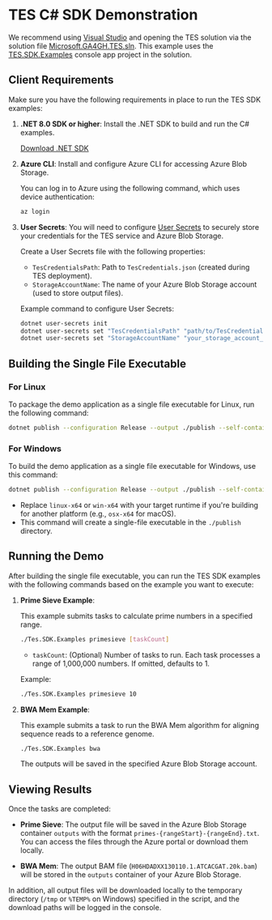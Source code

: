 # TES C# SDK Demonstration
We recommend using [Visual Studio](https://visualstudio.microsoft.com/) and opening the TES solution via the solution file [Microsoft.GA4GH.TES.sln](https://github.com/microsoft/ga4gh-tes/blob/main/Microsoft.GA4GH.TES.sln).  This example uses the [TES.SDK.Examples](https://github.com/microsoft/ga4gh-tes/tree/main/src/Tes.SDK.Examples) console app project in the solution. 

## Client Requirements

Make sure you have the following requirements in place to run the TES SDK examples:

1. **.NET 8.0 SDK or higher**: Install the .NET SDK to build and run the C# examples.

   [Download .NET SDK](https://dotnet.microsoft.com/download/dotnet)

2. **Azure CLI**: Install and configure Azure CLI for accessing Azure Blob Storage.

   You can log in to Azure using the following command, which uses device authentication:

   ```bash
   az login
   ```

3. **User Secrets**: You will need to configure [User Secrets](https://learn.microsoft.com/en-us/aspnet/core/security/app-secrets?view=aspnetcore-8.0&tabs=windows) to securely store your credentials for the TES service and Azure Blob Storage.

   Create a User Secrets file with the following properties:

   - `TesCredentialsPath`: Path to `TesCredentials.json` (created during TES deployment).
   - `StorageAccountName`: The name of your Azure Blob Storage account (used to store output files).

   Example command to configure User Secrets:

   ```bash
   dotnet user-secrets init
   dotnet user-secrets set "TesCredentialsPath" "path/to/TesCredentials.json"
   dotnet user-secrets set "StorageAccountName" "your_storage_account_name"
   ```

## Building the Single File Executable

### For Linux

To package the demo application as a single file executable for Linux, run the following command:

```bash
dotnet publish --configuration Release --output ./publish --self-contained --runtime linux-x64 /p:PublishSingleFile=true
```

### For Windows

To build the demo application as a single file executable for Windows, use this command:

```bash
dotnet publish --configuration Release --output ./publish --self-contained --runtime win-x64 /p:PublishSingleFile=true
```

- Replace `linux-x64` or `win-x64` with your target runtime if you're building for another platform (e.g., `osx-x64` for macOS).
- This command will create a single-file executable in the `./publish` directory.

## Running the Demo

After building the single file executable, you can run the TES SDK examples with the following commands based on the example you want to execute:

1. **Prime Sieve Example**:

   This example submits tasks to calculate prime numbers in a specified range.

   ```bash
   ./Tes.SDK.Examples primesieve [taskCount]
   ```

   - `taskCount`: (Optional) Number of tasks to run. Each task processes a range of 1,000,000 numbers. If omitted, defaults to 1.

   Example:

   ```bash
   ./Tes.SDK.Examples primesieve 10
   ```

2. **BWA Mem Example**:

   This example submits a task to run the BWA Mem algorithm for aligning sequence reads to a reference genome.

   ```bash
   ./Tes.SDK.Examples bwa
   ```

   The outputs will be saved in the specified Azure Blob Storage account.

## Viewing Results

Once the tasks are completed:

- **Prime Sieve**: The output file will be saved in the Azure Blob Storage container `outputs` with the format `primes-{rangeStart}-{rangeEnd}.txt`. You can access the files through the Azure portal or download them locally.
  
- **BWA Mem**: The output BAM file (`H06HDADXX130110.1.ATCACGAT.20k.bam`) will be stored in the `outputs` container of your Azure Blob Storage.

In addition, all output files will be downloaded locally to the temporary directory (`/tmp` or `%TEMP%` on Windows) specified in the script, and the download paths will be logged in the console.
